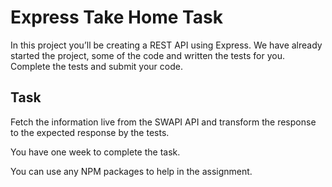 # Express Take Home Task

In this project you’ll be creating a REST API using Express. We have already started the project, some of the code and written the tests for you. Complete the tests and submit your code.  

## Task

Fetch the information live from the SWAPI API and transform the response to the expected response by the tests. 

You have one week to complete the task.  

You can use any NPM packages to help in the assignment.  